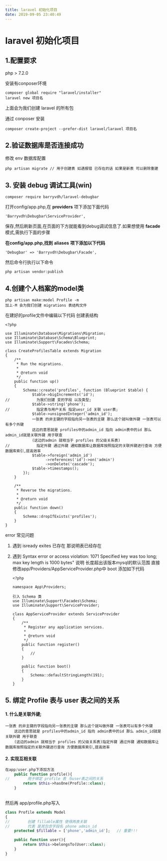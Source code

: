 ```yaml
---
title: laravel 初始化项目
date: 2019-09-05 23:40:49
---
```


# laravel 初始化项目 

## 1.配置要求 

php > 7.2.0

安装有conposer环境

```
composer global require "laravel/installer"
laravel new 项目名
```

上面会为我们创建 laravel 的所有包 

通过 conposer 安装

```
composer create-project --prefer-dist laravel/laravel 项目名
```



## 2.验证数据库是否连接成功

修改 env 数据库配置

```
php artisan migrate // 用于创建表 如遇报错 已存在的话 如果是新表 可以删除重建
```

## 3. 安装 debug 调试工具(win)

```
composer require barryvdh/laravel-debugbar
```

打开config/app.php,在 **providers** 项下添加下面代码

```
'Barryvdh\Debugbar\ServiceProvider',
```

保存,然后刷新页面,在页面的下方就能看到debug调试信息了.如果想使用 **facade** 模式,需执行下面的步骤

**在config/app.php,找到** **aliases**  **项下添加以下代码**

```
'Debugbar' => 'Barryvdh\Debugbar\Facade',
```

 然后命令行执行以下命令

```
php artisan vendor:publish
```



## 4.创建个人档案的model类

```
php artisan make:model Profile -m
加上-M 会为我们创建 migrations 表结构文件
```

在建好的profile文件中编辑以下代码 创建表结构

```
<?php

use Illuminate\Database\Migrations\Migration;
use Illuminate\Database\Schema\Blueprint;
use Illuminate\Support\Facades\Schema;

class CreateProfilesTable extends Migration
{
    /**
     * Run the migrations.
     *
     * @return void
     */
    public function up()
    {
        Schema::create('profiles', function (Blueprint $table) {
            $table->bigIncrements('id');
//            为我们创建 变的字段 以及类型;
            $table->string('phone');
//            指定表与用户关系 指定uesr_id 关联 user表;
            $table->unsignedInteger('admin_id');
            一张表 的非主键的字段指向另一张表的主键 那么这个就叫做外键 一张表可以有多个外键
            这边的意思就是 profiles中的admin_id 指向 admin表中的id 那么 admin_id就是关联外键 用于联查
            (这边的admin 就相当于 profiles 的父级关系表)
//            指定外键 通过外键 通知数据库让数据库按照指定的关联外键进行查询 方便数据库索引,提高效率
            $table->foreign('admin_id')
                  ->references('id')->on('admin')
                  ->onDelete('cascade');
            $table->timestamps();
        });
    }

    /**
     * Reverse the migrations.
     *
     * @return void
     */
    public function down()
    {
        Schema::dropIfExists('profiles');
    }
}

```

error 常见问题

1. 遇到 isready exites 已存在 那说明表已经存在

2. 遇到 Syntax error or access violation: 1071 Specified key was too long; max key length is 1000 bytes" 说明 长度超出该版本mysql的默认范围 直接修改app/Providers/AppServiceProvider.php中  boot 添加如下代码

   ```
   <?php
   
   namespace App\Providers;
   
   引入 Schema 类
   use Illuminate\Support\Facades\Schema;
   use Illuminate\Support\ServiceProvider;
   
   class AppServiceProvider extends ServiceProvider
   {
       /**
        * Register any application services.
        *
        * @return void
        */
       public function register()
       {
           //
       }
   
       public function boot()
       {
           Schema::defaultStringLength(191);
       }
   }
   
   ```

   

## 5. 绑定 Profile 表与 user 表之间的关系

#### 1. 什么是关联外键;         

 	一张表 的非主键的字段指向另一张表的主键 那么这个就叫做外键 一张表可以有多个外键
        这边的意思就是 profiles中的admin_id 指向 admin表中的id 那么 admin_id就是关联外键 用于联查
        (这边的admin 就相当于 profiles 的父级关系表)指定外键 通过外键 通知数据库让数据库按照指定的关联外键进行查询 方便数据库索引,提高效率

#### 2. 实现互相关联

```php
在app/user.php下添加方法
    public function profile(){
//        用于绑定 profile 表 与user表之间的关系
        return $this->hasOne(Profile::class);
    }
 
```

然后再 app/profile.php写入

```php
class Profile extends Model
{
//        创建 fillable属性 使得两表关联
//        代表 是其包含字段名 phone admin_id
    protected $fillable = ['phone','admin_id'];   // 重要!!!

    public function user(){
        return $this->belongsTo(User::class);
    }
}
```

